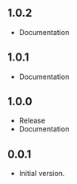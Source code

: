 ## 1.0.2

- Documentation
 
## 1.0.1

- Documentation

## 1.0.0

- Release
- Documentation

## 0.0.1

- Initial version.
